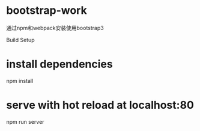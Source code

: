 # bootstrap-work
通过npm和webpack安装使用bootstrap3

Build Setup
# install dependencies
npm install

# serve with hot reload at localhost:80
npm run server



